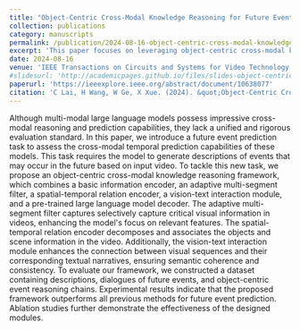 ```yaml
---
title: "Object-Centric Cross-Modal Knowledge Reasoning for Future Event Prediction in Videos"
collection: publications
category: manuscripts
permalink: /publication/2024-08-16-object-centric-cross-modal-knowledge-reasoning
excerpt: 'This paper focuses on leveraging object-centric cross-modal knowledge reasoning for predicting future events in videos.'
date: 2024-08-16
venue: 'IEEE Transactions on Circuits and Systems for Video Technology'
#slidesurl: 'http://academicpages.github.io/files/slides-object-centric.pdf'
paperurl: 'https://ieeexplore.ieee.org/abstract/document/10638077'
citation: 'C Lai, H Wang, W Ge, X Xue. (2024). &quot;Object-Centric Cross-Modal Knowledge Reasoning for Future Event Prediction in Videos.&quot; <i>IEEE Transactions on Circuits and Systems for Video Technology</i>.'
---
```


Although multi-modal large language models possess impressive cross-modal reasoning and prediction capabilities, they lack a unified and rigorous evaluation standard. In this paper, we introduce a future event prediction task to assess the cross-modal temporal prediction capabilities of these models. This task requires the model to generate descriptions of events that may occur in the future based on input video.
To tackle this new task, we propose an object-centric cross-modal knowledge reasoning framework, which combines a basic information encoder, an adaptive multi-segment filter, a spatial-temporal relation encoder, a vision-text interaction module, and a pre-trained large language model decoder. The adaptive multi-segment filter captures selectively capture critical visual information in videos, enhancing the model's focus on relevant features. The spatial-temporal relation encoder decomposes and associates the objects and scene information in the video. Additionally, the vision-text interaction module enhances the connection between visual sequences and their corresponding textual narratives, ensuring semantic coherence and consistency.
To evaluate our framework, we constructed a dataset containing descriptions, dialogues of future events, and object-centric event reasoning chains. Experimental results indicate that the proposed framework outperforms all previous methods for future event prediction. Ablation studies further demonstrate the effectiveness of the designed modules.
